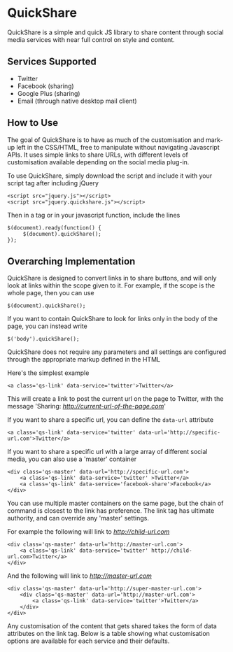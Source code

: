 QuickShare
==========

QuickShare is a simple and quick JS library to share content through social media services with near full control on style and content.

Services Supported
------------------

* Twitter
* Facebook (sharing)
* Google Plus (sharing)
* Email (through native desktop mail client)

How to Use
--------------

The goal of QuickShare is to have as much of the customisation and mark-up left in the CSS/HTML, free to manipulate without navigating Javascript APIs. It uses simple links to share URLs, with different levels of customisation available depending on the social media plug-in.

To use QuickShare, simply download the script and include it with your script tag after including jQuery

	<script src="jquery.js"></script>
	<script src="jquery.quickshare.js"></script>

Then in a <script></script> tag or in your javascript function, include the lines


	$(document).ready(function() {
		 $(document).quickShare();
	});


Overarching Implementation
---------

QuickShare is designed to convert links in to share buttons, and will only look at links within the scope given to it. For example, if the scope is the whole page, then you can use

	$(document).quickShare();

If you want to contain QuickShare to look for links only in the body of the page, you can instead write

	$('body').quickShare();

QuickShare does not require any parameters and all settings are configured through the appropriate markup defined in the HTML



Here's the simplest example

	<a class='qs-link' data-service='twitter'>Twitter</a>

This will create a link to post the current url on the page to Twitter, with the message 'Sharing: *http://current-url-of-the-page.com*'

If you want to share a specific url, you can define the `data-url` attribute

	<a class='qs-link' data-service='twitter' data-url='http://specific-url.com'>Twitter</a>

If you want to share a specific url with a large array of different social media, you can also use a 'master' container

	<div class='qs-master' data-url='http://specific-url.com'>
		<a class='qs-link' data-service='twitter' >Twitter</a>
		<a class='qs-link' data-service='facebook-share'>Facebook</a>
	</div>

You can use multiple master containers on the same page, but the chain of command is closest to the link has preference. The link tag has ultimate authority, and can override any 'master' settings.

For example the following will link to *http://child-url.com*

	<div class='qs-master' data-url='http://master-url.com'>
		<a class='qs-link' data-service='twitter' http://child-url.com>Twitter</a>
	</div>

And the following will link to *http://master-url.com*

	<div class='qs-master' data-url='http://super-master-url.com'>
		<div class='qs-master' data-url='http://master-url.com'>
			<a class='qs-link' data-service='twitter'>Twitter</a>
		</div>
	</div>

Any customisation of the content that gets shared takes the form of data attributes on the link tag. Below is a table showing what customisation options are available for each service and their defaults.


